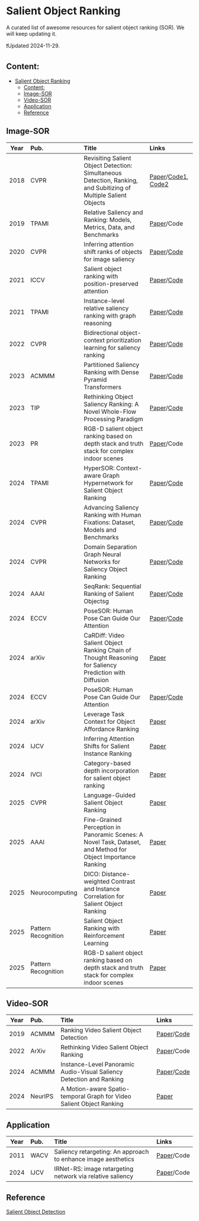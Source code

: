# Salient Object Ranking

A curated list of awesome resources for salient object ranking (SOR). We will keep updating it.

:heavy_exclamation_mark:Updated 2024-11-29.

## Content:
- [Salient Object Ranking](#salient-object-ranking)
  - [Content:](#content)
  - [Image-SOR](#image-sor)
  - [Video-SOR](#video-sor)
  - [Application](#application)
  - [Reference](#reference)

<!-- ## Database

| **Year** | **Pub.** | **Title**                                      | **Links**                                              |
| :------: | :------: | :--------------------------------------- | :----------------------------------------------------------- |
|   x   |   x    | x | x | -->

## Image-SOR

| **Year** | **Pub.** | **Title**              | **Links**                                                    |
| :------: | :------- | :----------------------------------------------------------- | :------------------------------------------------------------ |
|   2018  | CVPR | Revisiting Salient Object Detection: Simultaneous Detection, Ranking, and Subitizing of Multiple Salient Objects | [Paper](https://openaccess.thecvf.com/content_cvpr_2018/papers/Islam_Revisiting_Salient_Object_CVPR_2018_paper.pdf)/[Code1](https://github.com/islamamirul/rsdnet), [Code2](https://github.com/MinglangQiao/pytorch-rsdnet-sor?tab=readme-ov-file)
|   2019  | TPAMI | Relative Saliency and Ranking: Models, Metrics, Data, and Benchmarks | [Paper](https://arxiv.org/pdf/1810.02426)/Code
|   2020  | CVPR | Inferring attention shift ranks of objects for image saliency | [Paper](https://openaccess.thecvf.com/content_CVPR_2020/papers/Siris_Inferring_Attention_Shift_Ranks_of_Objects_for_Image_Saliency_CVPR_2020_paper.pdf)/[Code](https://github.com/SirisAvishek/Attention_Shift_Ranks)
|    2021 | ICCV    |   Salient object ranking with position-preserved attention  | [Paper](https://openaccess.thecvf.com/content/ICCV2021/papers/Fang_Salient_Object_Ranking_With_Position-Preserved_Attention_ICCV_2021_paper.pdf)/[Code](https://github.com/EricFH/SOR) 
|     2021   |  TPAMI   | Instance-level relative saliency ranking with graph reasoning | [Paper](https://arxiv.org/pdf/2107.03824)/[Code](https://github.com/dragonlee258079/Saliency-Ranking) 
|     2022   | CVPR | Bidirectional object-context prioritization learning for saliency ranking   | [Paper](https://openaccess.thecvf.com/content/CVPR2022/papers/Tian_Bi-Directional_Object-Context_Prioritization_Learning_for_Saliency_Ranking_CVPR_2022_paper.pdf)/[Code](https://github.com/GrassBro/OCOR) 
|  2023   | ACMMM   |  Partitioned Saliency Ranking with Dense Pyramid Transformers   | [Paper](https://arxiv.org/pdf/2308.00236)/[Code](https://github.com/ssecv/PSR) 
|   2023     |  TIP   | Rethinking Object Saliency Ranking: A Novel Whole-Flow Processing Paradigm | [Paper](https://www.researchgate.net/profile/Mengke-Song-2/publication/376579322_Rethinking_Object_Saliency_Ranking_A_Novel_Whole-flow_Processing_Paradigm/links/658957dc6f6e450f19a181a0/Rethinking-Object-Saliency-Ranking-A-Novel-Whole-Flow-Processing-Paradigm.pdf)/[Code](https://github.com/mengkesong/saliency-ranking-paradigm) 
|     2023   |   PR  | RGB-D salient object ranking based on depth stack and truth stack for complex indoor scenes | [Paper](https://www.sciencedirect.com/science/article/pii/S0031320322007300)/Code
|     2024   |   TPAMI  | HyperSOR: Context-aware Graph Hypernetwork for Salient Object Ranking | [Paper](https://ieeexplore.ieee.org/stamp/stamp.jsp?tp=&arnumber=10443257)/[Code](https://github.com/MinglangQiao/SalSOD) 
|     2024   |  CVPR   | Advancing Saliency Ranking with Human Fixations: Dataset, Models and Benchmarks | [Paper](https://openaccess.thecvf.com/content/CVPR2024/papers/Deng_Advancing_Saliency_Ranking_with_Human_Fixations_Dataset_Models_and_Benchmarks_CVPR_2024_paper.pdf)/[Code](https://github.com/EricDengbowen/QAGNet)
|    2024    |   CVPR  | Domain Separation Graph Neural Networks for Saliency Object Ranking  | [Paper](https://openaccess.thecvf.com/content/CVPR2024/papers/Wu_Domain_Separation_Graph_Neural_Networks_for_Saliency_Object_Ranking_CVPR_2024_paper.pdf)/[Code](https://github.com/Wu-ZJ/DSGNN) 
|    2024    |   AAAI  | SeqRank: Sequential Ranking of Salient Objectsg  | [Paper](https://ojs.aaai.org/index.php/AAAI/article/view/27964/27947)/[Code](https://github.com/guanhuankang/SeqRank) 
|    2024    |   ECCV  | PoseSOR: Human Pose Can Guide Our Attention | [Paper](https://www.cs.cityu.edu.hk/~rynson/papers/eccv24.pdf)/[Code](https://github.com/guanhuankang/ECCV24PoseSOR)
|    2024    |   arXiv | CaRDiff: Video Salient Object Ranking Chain of Thought Reasoning for Saliency Prediction with Diffusion | [Paper](https://arxiv.org/pdf/2408.12009)
|    2024    |   ECCV    | PoseSOR: Human Pose Can Guide Our Attention | [Paper](https://www.ecva.net/papers/eccv_2024/papers_ECCV/papers/02792.pdf)/[Code](https://github.com/guanhuankang/ECCV24PoseSOR)
|    2024    |  arXiv | Leverage Task Context for Object Affordance Ranking | [Paper](https://arxiv.org/pdf/2411.16082)
|    2024    |  IJCV  | Inferring Attention Shifts for Salient Instance Ranking | [Paper](https://link.springer.com/article/10.1007/s11263-023-01906-7)
|  2024  |  IVCI  | Category-based depth incorporation for salient object ranking | [Paper](https://pdf.sciencedirectassets.com/272324/1-s2.0-S1047320324X00048/1-s2.0-S1047320324001202/main.pdf?X-Amz-Security-Token=IQoJb3JpZ2luX2VjEOX%2F%2F%2F%2F%2F%2F%2F%2F%2F%2FwEaCXVzLWVhc3QtMSJHMEUCIHAVgWSM6%2FA4aHcqY2l49VFzGalmKh7BUy5gMgjtsxZyAiEA9Ctyosd%2FhooNM35ajfWOgVM17%2BtIDQUeBnc5mnOzuS0qvAUInv%2F%2F%2F%2F%2F%2F%2F%2F%2F%2FARAFGgwwNTkwMDM1NDY4NjUiDNHjtrDd1RfAbVoiEiqQBToueRmjxYDdGqH8wv163%2B61a7tSBozDhEicXEKOOgrBWSm6H5wiHCw%2FAWEr%2FQv9O4Fp%2BvT69%2BVw9D5NQ9hmUn1NAE3xk9j7CQMarvSuLC8E9hx%2BrK%2BM0sxhOqzy%2BEaytONEHEcshdP5ll8yW1pSWJJo8buEnCXbtXo0iHv%2FRw%2BVzgbRF1l%2FCPdsgE05VO3GSfoPUHXWIMk0djpEnwvR5jSQitgo6R6jEZVFd1iE774eLkfcoOV1q4%2B8hmng4AhpjU%2F4h1e%2FUw2FdRe%2FCO%2BxeEbxbHMBeSgRKZ%2Bbf3397TSNkWvPZf3%2BbTwnwtfx93dTKC8LxfFPTi0VzqYtwNsYrYlcBUxt8JEvAPlehg%2FHIJYPEXhgJJPV5cJ%2FlV%2BrsgQA88rlPlRUUcZx2QumAjSCla954c2pNmE9wKYXhm1aTf15spuQd8myKYWJoEKhQIgDh8NstiMFcwo8kN9mHX2KHMQK6KyXhNNeDvVBl9S10Vzco9NTBU%2Fkm6RuIVCMt4%2B7iqfKrG2k8vZhvLGNMEhtBwRVec50Xto9W7dGuCaPBMMnNZ2cR7J6PkRnoPNNogaa2Dk5JJkPkyAekjqcmFRLHkbzbGT4esiSe4RJAntAwaxHCwUmMJ8L0UuRUeiH5a5JTB%2FLreTKyClXMt4twqba8ooSxcajkxVF7yBG21%2FKt2U8wKw0tDgeEk3YTTIoVTDuvFJOg1rzoM9Fyoe4ArZlbPH9S3Wpw4zx0flM%2BFcvjFDQ9nTScDJjiGG5uSaMU5G0Aj3idC6yyXrTtRADvuB7o5mDSJTQdjBkzHCRW20D7h0CwLRxShfhDbaKWq6w3%2FLOrMe1jofFk8HA9x7s2NGuD7QWYeO5fDybyOSf7x6BBFAnMMCy5LoGOrEBfLxXnOJIsQ5m1GzO4l7DDGIY7vx1Xp2HG7W3ln5%2F8XA1YKikTenCVeHIj9GabC6Yj3kEomASelmTZjDprvbJgBaJ2sfagWL25MDPTfM3rR5ZJRtkoMpkFp1wnw0GNmWWxydy2aWlDEkuZbyJ17eZj8BgGqvrvPzmYLlARdj8ONmxciHFSKGFTG3QiGEYBj%2BCXwcOC8B1iOp1W8574lKy4uwmVuQ1tswLYkqY%2F3%2F79PzE&X-Amz-Algorithm=AWS4-HMAC-SHA256&X-Amz-Date=20241211T062739Z&X-Amz-SignedHeaders=host&X-Amz-Expires=300&X-Amz-Credential=ASIAQ3PHCVTYVWN2CYK2%2F20241211%2Fus-east-1%2Fs3%2Faws4_request&X-Amz-Signature=a17b6f7ed1e6bc66d375e03727cb2ba383768e72cc36c430275d045b5cd952db&hash=91dc029cbf7d40ccd3de2ce5a14d86c03f1776455cd9705cb660c4317d17d9a5&host=68042c943591013ac2b2430a89b270f6af2c76d8dfd086a07176afe7c76c2c61&pii=S1047320324001202&tid=spdf-615bd5b9-f852-4271-b944-018416646237&sid=67e4665955dd50408b28ff90049e55cc5097gxrqa&type=client&tsoh=d3d3LnNjaWVuY2VkaXJlY3QuY29t&ua=050e5e025651595d0554&rr=8f0368f70f8e8b2f&cc=cn&kca=eyJrZXkiOiJ6MFM2Zmo3SDNpbm1OeDVWVjFqZUJnM1RuUmJZbVUwVjFvV3dlS0RPOWlIdVN5SjlzQ0F1Q3E1M2tCMm93a01Ddi9aWFJObEtsMndweENTWTF2NW81WC93R0p0VzNiRlRlQkR2YTlaMzlPZEJQaVVFU1Y4Q1lmMkdXdDdMVmw5d1hlVWF5U1EyNm9vY1cxWi90alFrZUhXWWthQWFlM01PeVNsekFkZ3ZSTTJTckYwWWtRPT0iLCJpdiI6Ijk5YjA1OGIwZGI0YmIwYWUwY2M2OGI4YWZhMmExMWE2In0=_1733898476093)
| 2025 | CVPR | Language-Guided Salient Object Ranking | [Paper](https://openaccess.thecvf.com/content/CVPR2025/papers/Liu_Language-Guided_Salient_Object_Ranking_CVPR_2025_paper.pdf)
| 2025 | AAAI | Fine-Grained Perception in Panoramic Scenes: A Novel Task, Dataset, and Method for Object Importance Ranking | [Paper](https://ojs.aaai.org/index.php/AAAI/article/download/32746/34901)
| 2025 | Neurocomputing | DICO: Distance-weighted Contrast and Instance Correlation for Salient Object Ranking | [Paper](https://www.sciencedirect.com/science/article/pii/S0925231225013876)
| 2025 | Pattern Recognition | Salient Object Ranking with Reinforcement Learning | [Paper](https://pdf.sciencedirectassets.com/272206/AIP/1-s2.0-S0031320325011628/main.pdf?X-Amz-Security-Token=IQoJb3JpZ2luX2VjEDUaCXVzLWVhc3QtMSJHMEUCID838aYi6uMYDe2REe%2BWmbd%2B72as0MtH3boJemlVc5%2F3AiEAkm5JrNd0A3GjEiH%2B7VVCYypUz2%2FYLQ6kWyHAkscHACQquwUIvf%2F%2F%2F%2F%2F%2F%2F%2F%2F%2FARAFGgwwNTkwMDM1NDY4NjUiDHq9firXFDSvcbHcoCqPBYHke1ioEsmP%2F23MzZIQ7sYu9vtSM8XMex8FLnNtPum4DnYE6ia1WQEcfi%2FEpSj4e%2Fn2F0VCQapvZjxXloUvodBPrjFedjJtJuhi1zjT3Vm6Qxvkm1jtjf4W%2Bahl0MmUeHRdFbZYFOB%2FfGxJKNH69PYEm8ELX%2FwMz8%2FKlnEPjbyyA1PFhES%2FaJcDxlFOHmavC2FzNEBim6gXInap8KXHFMbqTfRT2UOQ9Qfbe5CFj39FKiR3v24yBPfic5ln6zEgBuGZJBvFOch7PcmCKmbDBTWuNDxMA72m8CPTcx3L15G0W1QoGQaxEaYphefYOidr3b5wgmLMwLdTckLC7UPlJ7PujSzm3dZgStRBUbaZE9v45UW70wDyqfExY5TXBxAtUVU8a0NG7QjFzyqRuKT8A%2B04QM9iR5xAO%2BhY9Rg93jrHCSiQxFbbGDEA1NG9c0jD4zUdubbk%2Fju9HUotLE4guSV%2Fht6YziLAz3o7QoxDKXKGJrpY9X%2FzksVX9o4VtmykSJsF3PGFYhqcfQIb%2FlMEmmnfLcjjmyMMJM24mSxJbaD58wLFWfBy707gjEr7%2FhTHN%2FmeSMVtG532Ly9BlVt7Odzd1Ko6UFae%2FkgFPlNNhWcSVpJQ5WXUgFOIANgVA0P3nT85FXlXV%2F2dMMyOD%2F%2FyQUcKc%2FJi%2B0ka6tMWXxsU8Bz2PyRtvSmgyQO%2FcbXfY%2BVNpskikxqn0v4lJML5rVzf6EI9nq5b%2FLZgqb3TVHFZv4IxbvHyXMzrEtQP6ckiF0Yijk6WGw8hPpcHm%2F0bI%2Bd%2FvkBR7%2FGrc5nd%2BjuyQ6exK4Zw9p3WzhDxcRwCTlCbW3zknx7MgElFngeHlnvpYr9gl4AHr6KoFtBq5yLcYj5hVnowrcvkxgY6sQHjWiF6tU683KvPP12%2Fvvgk1imQcqRYv7rK0cXhSVvSl8xysagVN9JJyU9xQQ5b5eFjIBlUhmEFGMw38LdFOrQrNopno2Dh6%2F8raFy%2B5hAz0%2BaVdptZT3I6%2BwMeb1XX0eOKqqcth0Dy5KLXLKxdX%2FanYxuBpBtNnk%2B%2BUzdVIyhpJycyi00iGywz9KLfgF%2BwvE11cqVfzi2S22%2BfMBfILVh6ei98cG3Ujjd2Um1BkM1jBOA%3D&X-Amz-Algorithm=AWS4-HMAC-SHA256&X-Amz-Date=20250928T132020Z&X-Amz-SignedHeaders=host&X-Amz-Expires=300&X-Amz-Credential=ASIAQ3PHCVTYVMCUXBBJ%2F20250928%2Fus-east-1%2Fs3%2Faws4_request&X-Amz-Signature=6e6507b85be279ab6c5a33b0809fd5333ca06fe6a860715e22fdbf7ca93e8da7&hash=c37080f57ab7e39ae7ad2dfec9ad27bc6a4d7ede8c502eb05f95edef024ebbc3&host=68042c943591013ac2b2430a89b270f6af2c76d8dfd086a07176afe7c76c2c61&pii=S0031320325011628&tid=spdf-7dae6216-bd37-49ba-982c-9237ec9e6512&sid=d02894f46c2f7745c05a6476a1e6f57d56b0gxrqa&type=client&tsoh=d3d3LnNjaWVuY2VkaXJlY3QuY29t&rh=d3d3LnNjaWVuY2VkaXJlY3QuY29t&ua=190c5d59535057575b0c&rr=9863899c5813f325&cc=cn&kca=eyJrZXkiOiJ2dVorQ2gxdTVDbzhOZWJjQ1QydTU3Z0lmTDhnV1VCamVxRFpxWS9KV2h0NnBZV2lSZGZTY3pXaTA0MjlaNEpNbnBRVnNNMC9uZzkwNitwakt0YzNqQzR3T0RHb2pYTmxWanlCSktFa0VFZ0lTN0dqVm9lVXZ3cU9zOHN5N0pLK0JRa0s0anJmK1NMT3dHWlJCTGNkWDBkaFdVZzJLSkpqSGJkalR0ZnNoZ3FmNmdWVC9RPT0iLCJpdiI6IjM0M2Q2MmRiZTZkYWFmOWQxODgyZjMzOGE5MzY0ODhmIn0=_1759065632004)
| 2025 | Pattern Recognition | RGB-D salient object ranking based on depth stack and truth stack for complex indoor scenes | [Paper](https://pdf.sciencedirectassets.com/272206/1-s2.0-S0031320322X00149/1-s2.0-S0031320322007300/main.pdf?X-Amz-Security-Token=IQoJb3JpZ2luX2VjEDQaCXVzLWVhc3QtMSJIMEYCIQDLxOcGxrcoeJEE8nP3RoQnbvHgm1i5NuckU09LGDQo%2FwIhAI934nNdU3%2FFcz44t5Kq98v2k8rlLiEM1NNuSVgxlKVfKrwFCL3%2F%2F%2F%2F%2F%2F%2F%2F%2F%2FwEQBRoMMDU5MDAzNTQ2ODY1IgxIcOZP0fPWunUS7msqkAUAU23JVgESfkRS9tdUrjKHmY3ZGKFB2xu7WdmrAVeVahMHAqIRz10kcyWJ4k%2FRrK%2F84lbbqKPfFqspvMtijZslsM1BrY3%2BqdJUQNEomzMH3mYZJRbMSeyd8zQE2Oe%2Bxy24%2F1tk8QglovvcnAzaUq04%2FqYNCXPvCxy98zYHyrtHDVBAM7RC552k5avf97iLMl954TI2rRGkhH9yNpWHttVMsr8LPYA7stKdlIxNh2nlFMUoRTlwZaD2HxZfgEJ29KPKBI74qBdELu3YVwjn9Bsd5EKoxWj0zgNpO%2BZdUMGkuR8t7eP0Do4JxAgEKAtbgfps6wszqgVbr3u7LbB0dSkOB5jUkPgnUcOcsADCZLTZDWRdcWhg5w5J1D35hhjaNHE1Bff%2B0JBNptB3Vca2NqPCFzxdaQ5sQg2%2FnkQMsgfKLoYA3zaweloUAV5hgBwnXiGaOBa4rW1AYiOBnhoakKfeGNMotryKa%2BSsnzoCvSpNYz1Op46TL66Dp3qxufFp%2FdM6h9ICtYPlMPT9nw7NRTQwO891bNWGJvFUajJjD3qxhhuigbauIwbPOCEIz6bczT3TOBeE%2FI44BLeGdAOXTfuVx4XRusQmJG9qTwpTnPymFBqsCUhytWgj3Tp5tmX3r1trfYwd%2BwqJdlQU%2Bj8e2EL9gzisoYI2xvUPwLM60ZsKp1D3k1NN6FgNCiomWqYFsMKU6DySjxtADYY0IC%2BKfqTL%2F%2Fj9i7%2FLqdGGtoXnfH17%2FJ3LML8wHu%2BDCoUQ9F%2F9iNgf%2B5xhmOWTngf%2BkXGOo3dfHOtc7WNRoOaZp5OohljgWCx2ARsD3%2FKIXz%2FOhNXkAPiitHavQHUJlZjbfwrz%2FdbGfBkLzVHinxskZ8XCAEIQfDC1xOTGBjqwAcrvLJza0Wg3lz%2FuJstJM%2BKJnKKHg7e7xTX3eKZXXgVdgd%2Fx35MIC1WRIzSJgaB0mj9H2phb773HnWcXIl1S3ga3K%2FEY8z2mKHhnyvkKA8XDeMUa5nREw40AfhERXF7UJGuvEU8sUjZKQ1cnszjUZRO3IrqBffHBOCMvNN9jw3nSvuaM9wKMs5e78CJYkwKEo52ctua3%2BI%2BLge0SnYP54rfl0KSyqDrNkOZb8Bjkx%2Fdm&X-Amz-Algorithm=AWS4-HMAC-SHA256&X-Amz-Date=20250928T132018Z&X-Amz-SignedHeaders=host&X-Amz-Expires=300&X-Amz-Credential=ASIAQ3PHCVTYRUFS2N5K%2F20250928%2Fus-east-1%2Fs3%2Faws4_request&X-Amz-Signature=32aeff390ae289e5274e403c781320bf57f997074b3212b8ac68b265d3eb9e2f&hash=53bcd21b47651230e6d846d31d75f70c7138f477d089a7cb5350e4ecfc44be1b&host=68042c943591013ac2b2430a89b270f6af2c76d8dfd086a07176afe7c76c2c61&pii=S0031320322007300&tid=spdf-1f78cc1b-0a8b-4250-a9e9-4c135a7e87b6&sid=d02894f46c2f7745c05a6476a1e6f57d56b0gxrqa&type=client&tsoh=d3d3LnNjaWVuY2VkaXJlY3QuY29t&rh=d3d3LnNjaWVuY2VkaXJlY3QuY29t&ua=190c5d59535057575b5e&rr=98638991b83af325&cc=cn&kca=eyJrZXkiOiJhenJiZ1FDdXpYdGlHVnhlQnloV2FtSS9vQlJvdXkyanB3NjZrUmNBM2Jlb2dXN00reXh6ZnJ2MDdrMlBaTmNNTnNKWVdXNzZaR0Viem5oSjYzdVR4L1VVVTlZTUlqNXUraEdGV1o5WHp1SHVkMFdnRzdDWGdNSlNDbGwyMFJvSndEWHRjbzQ3Z0VDWGx5UXpZTnBnbC9Qb2lRZGJmZ2R4NHlWdFZYOUlUY3lMeTJlNHJRPT0iLCJpdiI6Ijg4ZWQ5ZDVlYmE5YWY1NWQxMTMxN2JhMzg4N2EwZmZlIn0=_1759065627732)


## Video-SOR
| **Year** | **Pub.** | **Title**              | **Links**                                                    |
| :------: | :------- | :----------------------------------------------------------- | :------------------------------------------------------------ |
|     2019   |  ACMMM   | Ranking Video Salient Object Detection  | [Paper](https://dl.acm.org/doi/pdf/10.1145/3343031.3350882)/[Code](https://github.com/XinyuYanTJU/RVSOD) 
|     2022   | ArXiv | Rethinking Video Salient Object Ranking  | [Paper](https://arxiv.org/pdf/2203.17257)/Code
|    2024    |   ACMMM    | Instance-Level Panoramic Audio-Visual Saliency Detection and Ranking | [Paper](https://dl.acm.org/doi/pdf/10.1145/3664647.3681070)/[Code](https://github.com/ruohaoguo/pavsodr)
|    2024    |   NeurIPS | A Motion-aware Spatio-temporal Graph for Video Salient Object Ranking | [Paper](https://openreview.net/pdf?id=VUBtAcQN44)   


<!-- ## Metric
|        |     |  | [Paper]()/[Code]()  -->

## Application
| **Year** | **Pub.** | **Title**              | **Links**                                                    |
| :------: | :------- | :----------------------------------------------------------- |:------------------------------------------------------------ |
| 2011 | WACV | Saliency retargeting: An approach to enhance image aesthetics | [Paper](https://d1wqtxts1xzle7.cloudfront.net/86911875/saliency_retargeting_wacv2011-libre.pdf?1654226908=&response-content-disposition=inline%3B+filename%3DSaliency_retargeting_An_approach_to_enha.pdf&Expires=1717820241&Signature=G7p-ZGzax2U07jyE-bQqQwPqkz7ZJvAvydU71l8g9HSBvPeQZsccA6CSjAYwJ5YcaxkiFj2dJUdHk6sVRKv8sxe13EQFOqU8e8t~MMeb2gpZo8DhEStXucdBTYYpHVaOUpvfhSFhC7~ufWVXgfFnM8MfLFvhX8HtBpHfq3cHfab-wzOS8b9GrT0SQ95Y8LKyOeD8ik3NryoWX~P545jw5m5QNxneKZd9cerZa-lnscObnudsqy~GJFGNJhkjC1hoGlZu5Ake8DPX9hnSLatdbEXSqmCzQUN-POJgwvlDY-SZ6lnR9cYEKTgG9FW1-DLkHZSjNC3mgSotA3SIPfp3vw__&Key-Pair-Id=APKAJLOHF5GGSLRBV4ZA)/Code
|   2024  |   IJCV  | IRNet-RS: image retargeting network via relative saliency | [Paper](https://link.springer.com/article/10.1007/s00521-023-09258-6)/Code


## Reference
[Salient Object Detection](https://github.com/visionxiang/awesome-salient-object-detection)

